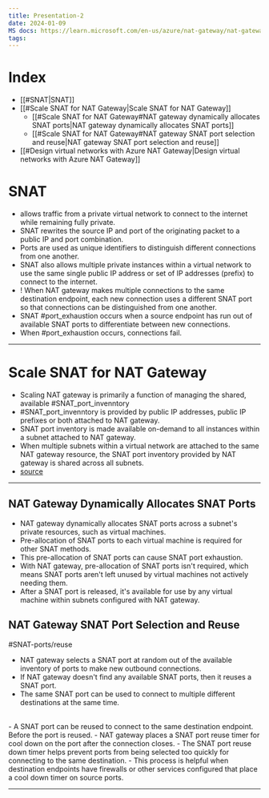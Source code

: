 ```yaml
---
title: Presentation-2
date: 2024-01-09
MS docs: https://learn.microsoft.com/en-us/azure/nat-gateway/nat-gateway-snat
tags:
---
```


# Index

- [[#SNAT|SNAT]]
- [[#Scale SNAT for NAT Gateway|Scale SNAT for NAT Gateway]]
	- [[#Scale SNAT for NAT Gateway#NAT gateway dynamically allocates SNAT ports|NAT gateway dynamically allocates SNAT ports]]
	- [[#Scale SNAT for NAT Gateway#NAT gateway SNAT port selection and reuse|NAT gateway SNAT port selection and reuse]]
- [[#Design virtual networks with Azure NAT Gateway|Design virtual networks with Azure NAT Gateway]]

# SNAT

- allows traffic from a private virtual network to connect to the internet while remaining fully private.
- SNAT rewrites the source IP and port of the originating packet to a public IP and port combination.
- Ports are used as unique identifiers to distinguish different connections from one another.
- SNAT also allows multiple private instances within a virtual network to use the same single public IP address or set of IP addresses (prefix) to connect to the internet.
- ! When NAT gateway makes multiple connections to the same destination endpoint, each new connection uses a different SNAT port so that connections can be distinguished from one another.
- SNAT #port_exhaustion occurs when a source endpoint has run out of available SNAT ports to differentiate between new connections.
- When #port_exhaustion occurs, connections fail.

---
# Scale SNAT for NAT Gateway

- Scaling NAT gateway is primarily a function of managing the shared, available #SNAT_port_invenntory
- #SNAT_port_invenntory is provided by public IP addresses, public IP prefixes or both attached to NAT gateway.
- SNAT port inventory is made available on-demand to all instances within a subnet attached to NAT gateway.
- When multiple subnets within a virtual network are attached to the same NAT gateway resource, the SNAT port inventory provided by NAT gateway is shared across all subnets.
- [source](https://learn.microsoft.com/en-us/azure/nat-gateway/nat-gateway-snat#:~:text=occurs%2C%20connections%20fail.-,Scale%20SNAT%20for%20NAT%20gateway,-Scaling%20NAT%20gateway)

---
## NAT Gateway Dynamically Allocates SNAT Ports

- NAT gateway dynamically allocates SNAT ports across a subnet's private resources, such as virtual machines.
- Pre-allocation of SNAT ports to each virtual machine is required for other SNAT methods.
- This pre-allocation of SNAT ports can cause SNAT port exhaustion.
- With NAT gateway, pre-allocation of SNAT ports isn't required, which means SNAT ports aren't left unused by virtual machines not actively needing them.
- After a SNAT port is released, it's available for use by any virtual machine within subnets configured with NAT gateway.

## NAT Gateway SNAT Port Selection and Reuse

#SNAT-ports/reuse

- NAT gateway selects a SNAT port at random out of the available inventory of ports to make new outbound connections.
- If NAT gateway doesn't find any available SNAT ports, then it reuses a SNAT port.
- The same SNAT port can be used to connect to multiple different destinations at the same time.
<br>
- A SNAT port can be reused to connect to the same destination endpoint. Before the port is reused.
- NAT gateway places a SNAT port reuse timer for cool down on the port after the connection closes.
- The SNAT port reuse down timer helps prevent ports from being selected too quickly for connecting to the same destination.
- This process is helpful when destination endpoints have firewalls or other services configured that place a cool down timer on source ports.

---

